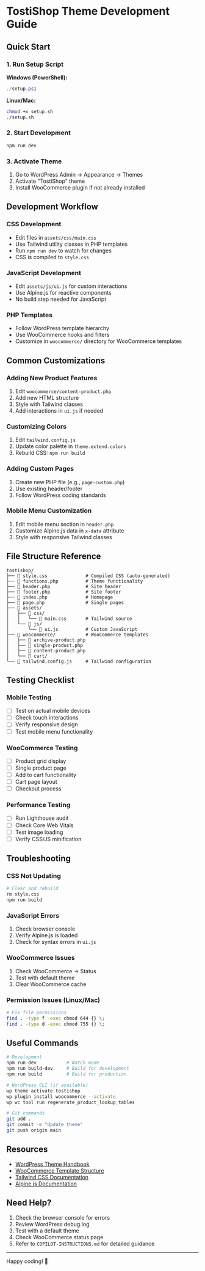 # TostiShop Theme Development Guide

## Quick Start

### 1. Run Setup Script
**Windows (PowerShell):**
```powershell
./setup.ps1
```

**Linux/Mac:**
```bash
chmod +x setup.sh
./setup.sh
```

### 2. Start Development
```bash
npm run dev
```

### 3. Activate Theme
1. Go to WordPress Admin → Appearance → Themes
2. Activate "TostiShop" theme
3. Install WooCommerce plugin if not already installed

## Development Workflow

### CSS Development
- Edit files in `assets/css/main.css`
- Use Tailwind utility classes in PHP templates
- Run `npm run dev` to watch for changes
- CSS is compiled to `style.css`

### JavaScript Development
- Edit `assets/js/ui.js` for custom interactions
- Use Alpine.js for reactive components
- No build step needed for JavaScript

### PHP Templates
- Follow WordPress template hierarchy
- Use WooCommerce hooks and filters
- Customize in `woocommerce/` directory for WooCommerce templates

## Common Customizations

### Adding New Product Features
1. Edit `woocommerce/content-product.php`
2. Add new HTML structure
3. Style with Tailwind classes
4. Add interactions in `ui.js` if needed

### Customizing Colors
1. Edit `tailwind.config.js`
2. Update color palette in `theme.extend.colors`
3. Rebuild CSS: `npm run build`

### Adding Custom Pages
1. Create new PHP file (e.g., `page-custom.php`)
2. Use existing header/footer
3. Follow WordPress coding standards

### Mobile Menu Customization
1. Edit mobile menu section in `header.php`
2. Customize Alpine.js data in `x-data` attribute
3. Style with responsive Tailwind classes

## File Structure Reference

```
tostishop/
├── 📄 style.css              # Compiled CSS (auto-generated)
├── 📄 functions.php          # Theme functionality
├── 📄 header.php             # Site header
├── 📄 footer.php             # Site footer
├── 📄 index.php              # Homepage
├── 📄 page.php               # Single pages
├── 📁 assets/
│   ├── 📁 css/
│   │   └── 📄 main.css       # Tailwind source
│   └── 📁 js/
│       └── 📄 ui.js          # Custom JavaScript
├── 📁 woocommerce/           # WooCommerce templates
│   ├── 📄 archive-product.php
│   ├── 📄 single-product.php
│   ├── 📄 content-product.php
│   └── 📁 cart/
└── 📄 tailwind.config.js     # Tailwind configuration
```

## Testing Checklist

### Mobile Testing
- [ ] Test on actual mobile devices
- [ ] Check touch interactions
- [ ] Verify responsive design
- [ ] Test mobile menu functionality

### WooCommerce Testing
- [ ] Product grid display
- [ ] Single product page
- [ ] Add to cart functionality
- [ ] Cart page layout
- [ ] Checkout process

### Performance Testing
- [ ] Run Lighthouse audit
- [ ] Check Core Web Vitals
- [ ] Test image loading
- [ ] Verify CSS/JS minification

## Troubleshooting

### CSS Not Updating
```bash
# Clear and rebuild
rm style.css
npm run build
```

### JavaScript Errors
1. Check browser console
2. Verify Alpine.js is loaded
3. Check for syntax errors in `ui.js`

### WooCommerce Issues
1. Check WooCommerce → Status
2. Test with default theme
3. Clear WooCommerce cache

### Permission Issues (Linux/Mac)
```bash
# Fix file permissions
find . -type f -exec chmod 644 {} \;
find . -type d -exec chmod 755 {} \;
```

## Useful Commands

```bash
# Development
npm run dev           # Watch mode
npm run build-dev     # Build for development
npm run build         # Build for production

# WordPress CLI (if available)
wp theme activate tostishop
wp plugin install woocommerce --activate
wp wc tool run regenerate_product_lookup_tables

# Git commands
git add .
git commit -m "Update theme"
git push origin main
```

## Resources

- [WordPress Theme Handbook](https://developer.wordpress.org/themes/)
- [WooCommerce Template Structure](https://docs.woocommerce.com/document/template-structure/)
- [Tailwind CSS Documentation](https://tailwindcss.com/docs)
- [Alpine.js Documentation](https://alpinejs.dev/)

## Need Help?

1. Check the browser console for errors
2. Review WordPress debug.log
3. Test with a default theme
4. Check WooCommerce status page
5. Refer to `COPILOT-INSTRUCTIONS.md` for detailed guidance

---

Happy coding! 🚀
